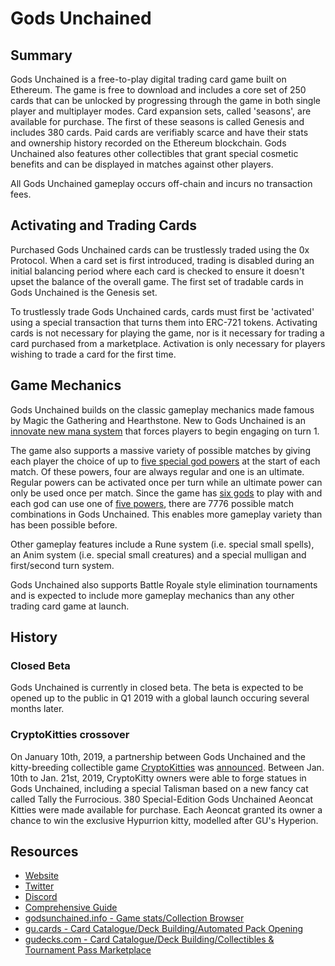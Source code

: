 # Gods Unchained

## Summary

Gods Unchained is a free-to-play digital trading card game built on Ethereum. The game is free to download and includes a core set of 250 cards that can be unlocked by progressing through the game in both single player and multiplayer modes. Card expansion sets, called 'seasons', are available for purchase. The first of these seasons is called Genesis and includes 380 cards. Paid cards are verifiably scarce and have their stats and ownership history recorded on the Ethereum blockchain. Gods Unchained also features other collectibles that grant special cosmetic benefits and can be displayed in matches against other players.

All Gods Unchained gameplay occurs off-chain and incurs no transaction fees.

## Activating and Trading Cards

Purchased Gods Unchained cards can be trustlessly traded using the 0x Protocol. When a card set is first introduced, trading is disabled during an initial balancing period where each card is checked to ensure it doesn't upset the balance of the overall game. The first set of tradable cards in Gods Unchained is the Genesis set.

To trustlessly trade Gods Unchained cards, cards must first be 'activated' using a special transaction that turns them into ERC-721 tokens. Activating cards is not necessary for playing the game, nor is it necessary for trading a card purchased from a marketplace. Activation is only necessary for players wishing to trade a card for the first time.

## Game Mechanics

Gods Unchained builds on the classic gameplay mechanics made famous by Magic the Gathering and Hearthstone. New to Gods Unchained is an [innovate new mana system](https://medium.com/@fuelgames/gods-unchained-mana-system-b2d3cb24e6b7) that forces players to begin engaging on turn 1.

The game also supports a massive variety of possible matches by giving each player the choice of up to [five special god powers](https://medium.com/@fuelgames/thaeriels-powers-770186b85895) at the start of each match. Of these powers, four are always regular and one is an ultimate. Regular powers can be activated once per turn while an ultimate power can only be used once per match. Since the game has [six gods](https://godsunchained.com/explore/citadel) to play with and each god can use one of [five powers](https://gudecks.com/deckbuilder), there are 7776 possible match combinations in Gods Unchained. This enables more gameplay variety than has been possible before.

Other gameplay features include a Rune system \(i.e. special small spells\), an Anim system \(i.e. special small creatures\) and a special mulligan and first/second turn system.

Gods Unchained also supports Battle Royale style elimination tournaments and is expected to include more gameplay mechanics than any other trading card game at launch.

## History

### Closed Beta

Gods Unchained is currently in closed beta. The beta is expected to be opened up to the public in Q1 2019 with a global launch occuring several months later.

### CryptoKitties crossover

On January 10th, 2019, a partnership between Gods Unchained and the kitty-breeding collectible game [CryptoKitties](https://docs.ethhub.io/built-on-ethereum/games/cryptokitties) was [announced](https://medium.com/@fuelgames/cryptokitties-x-gods-unchained-7f69c80b5e5b). Between Jan. 10th to Jan. 21st, 2019, CryptoKitty owners were able to forge statues in Gods Unchained, including a special Talisman based on a new fancy cat called Tally the Furrocious. 380 Special-Edition Gods Unchained Aeoncat Kitties were made available for purchase. Each Aeoncat granted its owner a chance to win the exclusive Hypurrion kitty, modelled after GU's Hyperion.

## Resources

* [Website](https://www.godsunchained.com)
* [Twitter](https://twitter.com/godsunchained?lang=en)
* [Discord](https://discord.gg/DKGr2pW)
* [Comprehensive Guide](http://bit.ly/TokenFlipper)
* [godsunchained.info - Game stats/Collection Browser](https://godsunchained.info)
* [gu.cards - Card Catalogue/Deck Building/Automated Pack Opening](https://gu.cards)
* [gudecks.com - Card Catalogue/Deck Building/Collectibles & Tournament Pass Marketplace](https://gudecks.com)

